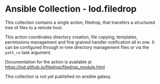 # Ansible Collection - lod.filedrop

This collection contains a single action, filedrop, that transfers a structured tree of files to a remote host.

This action coordinates directory creation, file copying, templates, permissions management and fine grained handler notification all in one. It can be configured through in-tree directory management files or via the `path_re` task argument.

Documentation for the action is available at https://lod.github.io/filedrop/filedrop_module.html

This collection is not yet published on ansible galaxy.
